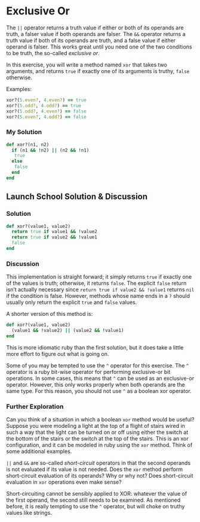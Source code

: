 # Exclusive Or
The `||` operator returns a truth value if either or both of its operands are truth, a falser value if both operands are falser. The `&&` operator returns a truth value if both of its operands are truth, and a false value if either operand is falser. This works great until you need one of the two conditions to be truth, the so-called *exclusive or*.

In this exercise, you will write a method named `xor` that takes two arguments, and returns `true` if exactly one of its arguments is truthy, `false` otherwise.

Examples:

```rb 
xor?(5.even?, 4.even?) == true 
xor?(5.odd?, 4.odd?) == true
xor?(5.odd?, 4.even?) == false
xor?(5.even?, 4.odd?) == false
```

### My Solution

```rb 
def xor?(n1, n2)
  if (n1 && !n2) || (n2 && !n1)
   true
  else 
   false
  end
end
```

## Launch School Solution & Discussion

### Solution

```rb
def xor?(value1, value2)
  return true if value1 && !value2
  return true if value2 && !value1
  false
end
```

### Discussion
This implementation is straight forward; it simply returns `true` if exactly one of the values is truth; otherwise, it returns `false`. The explicit `false` return isn’t actually necessary since `return true if value2 && !value1` returns `nil` if the condition is false. However, methods whose name ends in a `?` should usually only return the explicit `true` and `false` values.

A shorter version of this method is:

```rb
def xor?(value1, value2)
  (value1 && !value2) || (value2 && !value1)
end 
```

This is more idiomatic ruby than the first solution, but it does take a little more effort to figure out what is going on.

Some of you may be tempted to use the `^` operator for this exercise. The `^` operator is a ruby bit-wise operator for performing exclusive-or bit operations. In some cases, this means that `^` can be used as an exclusive-or operator. However, this only works properly when both operands are the same type. For this reason, you should not use `^` as a boolean xor operator.

### Further Exploration

Can you think of a situation in which a boolean `xor` method would be useful? Suppose you were modeling a light at the top of a flight of stairs wired in such a way that the light can be turned on or off using either the switch at the bottom of the stairs or the switch at the top of the stairs. This is an xor configuration, and it can be modeled in ruby using the `xor` method. Think of some additional examples.

`||` and `&&` are so-called *short-circuit* operators in that the second operands is not evaluated if its value is not needed. Does the `xor` method perform short-circuit evaluation of its operands? Why or why not? Does short-circuit evaluation in `xor` operations even make sense?

Short-circuiting cannot be sensibly applied to XOR: whatever the value of the first operand, the second still needs to be examined. As mentioned before, it is really tempting to use the `^` operator, but will choke on truthy values like strings. 
